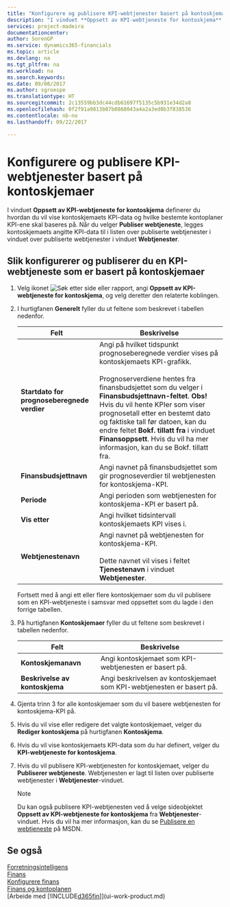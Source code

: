 ```yaml
---
title: "Konfigurere og publisere KPI-webtjenester basert på kontoskjemaer | Microsoft-dokumentasjon"
description: "I vinduet **Oppsett av KPI-webtjeneste for kontoskjema** definerer du hvordan du vil vise kontoskjemaets KPI-data og hvilke bestemte kontoplaner KPI-ene skal baseres på."
services: project-madeira
documentationcenter: 
author: SorenGP
ms.service: dynamics365-financials
ms.topic: article
ms.devlang: na
ms.tgt_pltfrm: na
ms.workload: na
ms.search.keywords: 
ms.date: 09/08/2017
ms.author: sgroespe
ms.translationtype: HT
ms.sourcegitcommit: 2c13559bb3dc44cdb61697f5135c5b931e34d2a8
ms.openlocfilehash: 0f2f91a9813b07b0868043a4a2a3ed0b3f838536
ms.contentlocale: nb-no
ms.lasthandoff: 09/22/2017

---
```

# <a name="how-to-set-up-and-publish-kpi-web-services-based-on-account-schedules"></a>Konfigurere og publisere KPI-webtjenester basert på kontoskjemaer
I vinduet **Oppsett av KPI-webtjeneste for kontoskjema** definerer du hvordan du vil vise kontoskjemaets KPI-data og hvilke bestemte kontoplaner KPI-ene skal baseres på. Når du velger **Publiser webtjeneste**, legges kontoskjemaets angitte KPI-data til i listen over publiserte webtjenester i vinduet over publiserte webtjenester i vinduet **Webtjenester**.  

## <a name="to-set-up-and-publish-a-kpi-web-service-that-is-based-on-account-schedules"></a>Slik konfigurerer og publiserer du en KPI-webtjeneste som er basert på kontoskjemaer  

1.  Velg ikonet ![Søk etter side eller rapport](media/ui-search/search_small.png "Ikonet Søk etter side eller rapport"), angi **Oppsett av KPI-webtjeneste for kontoskjema**, og velg deretter den relaterte koblingen.  
2.  I hurtigfanen **Generelt** fyller du ut feltene som beskrevet i tabellen nedenfor.  

    |Felt|Beskrivelse|  
    |---------------------------------|---------------------------------------|  
    |**Startdato for prognoseberegnede verdier**|Angi på hvilket tidspunkt prognoseberegnede verdier vises på kontoskjemaets KPI-grafikk.<br /><br /> Prognoserverdiene hentes fra finansbudsjettet som du velger i **Finansbudsjettnavn-feltet**. **Obs!** Hvis du vil hente KPIer som viser prognosetall etter en bestemt dato og faktiske tall før datoen, kan du endre feltet **Bokf. tillatt fra** i vinduet **Finansoppsett**. Hvis du vil ha mer informasjon, kan du se Bokf. tillatt fra.|  
    |**Finansbudsjettnavn**|Angi navnet på finansbudsjettet som gir prognoseverdier til webtjenesten for kontoskjema-KPI.|  
    |**Periode**|Angi perioden som webtjenesten for kontoskjema-KPI er basert på.|  
    |**Vis etter**|Angi hvilket tidsintervall kontoskjemaets KPI vises i.|  
    |**Webtjenestenavn**|Angi navnet på webtjenesten for kontoskjema-KPI.<br /><br /> Dette navnet vil vises i feltet **Tjenestenavn** i vinduet **Webtjenester**.|  

    Fortsett med å angi ett eller flere kontoskjemaer som du vil publisere som en KPI-webtjeneste i samsvar med oppsettet som du lagde i den forrige tabellen.  

3.  På hurtigfanen **Kontoskjemaer** fyller du ut feltene som beskrevet i tabellen nedenfor.  

    |Felt|Beskrivelse|  
    |---------------------------------|---------------------------------------|  
    |**Kontoskjemanavn**|Angi kontoskjemaet som KPI-webtjenesten er basert på.|  
    |**Beskrivelse av kontoskjema**|Angi beskrivelsen av kontoskjemaet som KPI-webtjenesten er basert på.|  

4.  Gjenta trinn 3 for alle kontoskjemaer som du vil basere webtjenesten for kontoskjema-KPI på.  
5.  Hvis du vil vise eller redigere det valgte kontoskjemaet, velger du **Rediger kontoskjema** på hurtigfanen **Kontoskjema**.  
6.  Hvis du vil vise kontoskjemaets KPI-data som du har definert, velger du **KPI-webtjeneste for kontoskjema**.  
7.  Hvis du vil publisere KPI-webtjenesten for kontoskjemaet, velger du **Publiserer webtjeneste**. Webtjenesten er lagt til listen over publiserte webtjenester i **Webtjenester**-vinduet.  

    > [!NOTE]  
    >  Du kan også publisere KPI-webtjenesten ved å velge sideobjektet **Oppsett av KPI-webtjeneste for kontoskjema** fra **Webtjenester**-vinduet. Hvis du vil ha mer informasjon, kan du se [Publisere en webtjeneste](https://msdn.microsoft.com/en-us/library/dd338978.aspx) på MSDN.  

## <a name="see-also"></a>Se også  
[Forretningsintelligens](bi.md)  
[Finans](finance.md)  
[Konfigurere finans](finance-setup-finance.md)  
[Finans og kontoplanen](finance-general-ledger.md)  
[Arbeide med [!INCLUDE[d365fin](includes/d365fin_md.md)]](ui-work-product.md)

